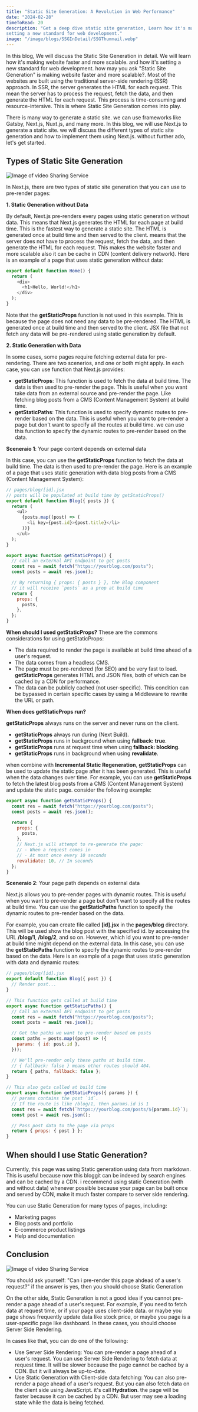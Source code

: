 ```yaml
---
title: "Static Site Generation: A Revolution in Web Performance"
date: "2024-02-28"
timeToRead: 20
description: "Get a deep dive static site generation, Learn how it's making website faster and more scalable. and how it's
setting a new standard for web development."
image: "/image/blogs/SSGInDetail/SSGThumnail.webp"
---
```


In this blog, We will discuss the Static Site Generation in detail. We will learn how it's making website faster and more scalable. and how it's setting a new standard for web development. how may you ask "Static Site Generation" is making website faster and more scalable?. Most of the websites are built using the traditional server-side rendering (SSR) approach. In SSR, the server generates the HTML for each request.
This mean the server has to process the request, fetch the data, and then generate the HTML for each request. This process is time-consuming and resource-intersive. This is where Static Site Generation comes into play.

There is many way to generate a static site. we can use frameworks like Gatsby, Next.js, Nuxt.js, and many more. In this blog, we will use Next.js to generate a static site. we will discuss the different types of static site generation and how to implement them using Next.js. without further ado, let's get started.

## Types of Static Site Generation

![Image of video Sharing Service](/image/blogs/SSGInDetail/SSGStrategy.webp)

In Next.js, there are two types of static site generation that you can use to pre-render pages:

**1. Static Generation without Data**

By default, Next.js pre-renders every pages using static generation without data. This means that Next.js generates the HTML for each page at build time. This is the fastest way to generate a static site. The HTML is generated once at build time and then served to the client. means that the server does not have to process the request, fetch the data, and then generate the HTML for each request. This makes the website faster and more scalable also it can be cache in CDN (content delivery network). Here is an example of a page that uses static generation without data:

```javascript
export default function Home() {
  return (
    <div>
      <h1>Hello, World!</h1>
    </div>
  );
}
```

Note that the **getStaticProps** function is not used in this example. This is because the page does not need any data to be pre-rendered. The HTML is generated once at build time and then served to the client. JSX file that not fetch any data will be pre-rendered using static generation by default.

**2. Static Generation with Data**

In some cases, some pages require fetching external data for pre-rendering. There are two scenerios, and one or both might apply. In each case, you can use function that Next.js provides:

- **getStaticProps**: This function is used to fetch the data at build time. The data is then used to pre-render the page. This is useful when you want take data from an external source and pre-render the page. Like fetching blog posts from a CMS (Content Management System) at build time.
- **getStaticPaths**: This function is used to specify dynamic routes to pre-render based on the data. This is useful when you want to pre-render a page but don't want to specify all the routes at build time. we can use this function to specify the dynamic routes to pre-render based on the data.

**Sceneraio 1**: Your page content depends on external data

In this case, you can use the **getStaticProps** function to fetch the data at build time. The data is then used to pre-render the page. Here is an example of a page that uses static generation with data blog posts from a CMS (Content Management System):

```javascript
// pages/blog/[id].jsx
// posts will be populated at build time by getStaticProps()
export default function Blog({ posts }) {
  return (
    <ul>
      {posts.map((post) => (
        <li key={post.id}>{post.title}</li>
      ))}
    </ul>
  );
}

export async function getStaticProps() {
  // call an external API endpoint to get posts
  const res = await fetch("https://yourblog.com/posts");
  const posts = await res.json();

  // By returning { props: { posts } }, the Blog component
  // it will receive `posts` as a prop at build time
  return {
    props: {
      posts,
    },
  };
}
```

**When should I used getStaticProps?**
These are the commons considerations for using getStaticProps:

- The data required to render the page is available at build time ahead of a user's request.
- The data comes from a headless CMS.
- The page must be pre-rendered (for SEO) and be very fast to load. **getStaticProps** generates HTML and JSON files, both of which can be cached by a CDN for performance.
- The data can be publicly cached (not user-specific). This condition can be bypassed in certain specific cases by using a Middleware to rewrite the URL or path.

**When does getStaticProps run?**

**getStaticProps** always runs on the server and never runs on the client.

- **getStaticProps** always run during (Next Build).
- **getStaticProps** runs in background when using **fallback: true**.
- **getStaticProps** runs at request time when using **fallback: blocking**.
- **getStaticProps** runs in background when using **revalidate**.

when combine with **Incremental Static Regeneration**, **getStaticProps** can be used to update the static page after it has been generated. This is useful when the data changes over time. For example, you can use **getStaticProps** to fetch the latest blog posts from a CMS (Content Management System) and update the static page. consider the following example:

```javascript
export async function getStaticProps() {
  const res = await fetch("https://yourblog.com/posts");
  const posts = await res.json();

  return {
    props: {
      posts,
    },
    // Next.js will attempt to re-generate the page:
    // - When a request comes in
    // - At most once every 10 seconds
    revalidate: 10, // In seconds
  };
}
```

**Sceneraio 2**: Your page path depends on external data

Next.js allows you to pre-render pages with dynamic routes. This is useful when you want to pre-render a page but don't want to specify all the routes at build time. You can use the **getStaticPaths** function to specify the dynamic routes to pre-render based on the data.

For example, you can create file called **[id].jsx** in the **pages/blog** directory. This will be used show the blog post with the specified id. by accessing the URL **/blog/1**, **/blog/2**, and so on. However, which id you want to pre-render at build time might depend on the external data. In this case, you can use the **getStaticPaths** function to specify the dynamic routes to pre-render based on the data. Here is an example of a page that uses static generation with data and dynamic routes:

```javascript
// pages/blog/[id].jsx
export default function Blog({ post }) {
  // Render post...
}

// This function gets called at build time
export async function getStaticPaths() {
  // Call an external API endpoint to get posts
  const res = await fetch("https://yourblog.com/posts");
  const posts = await res.json();

  // Get the paths we want to pre-render based on posts
  const paths = posts.map((post) => ({
    params: { id: post.id },
  }));

  // We'll pre-render only these paths at build time.
  // { fallback: false } means other routes should 404.
  return { paths, fallback: false };
}

// This also gets called at build time
export async function getStaticProps({ params }) {
  // params contains the post `id`.
  // If the route is like /blog/1, then params.id is 1
  const res = await fetch(`https://yourblog.com/posts/${params.id}`);
  const post = await res.json();

  // Pass post data to the page via props
  return { props: { post } };
}
```

## When should I use Static Generation?

Currently, this page was using Static generation using data from markdown. This is useful because now this bloggit can be indexed by search engines and can be cached by a CDN. i recommend using static Generation (with and without data) whenever possible because your page can be built once and served by CDN, make it much faster compare to server side rendering.

You can use Static Generation for many types of pages, including:

- Marketing pages
- Blog posts and portfolio
- E-commerce product listings
- Help and documentation

## Conclusion

![Image of video Sharing Service](/image/blogs/SSGInDetail/SSGEnd.webp)

You should ask yourself: "Can i pre-render this page ahdead of a user's request?" if the answer is yes, then you should choose Static Generation

On the other side, Static Generation is not a good idea if you cannot pre-render a page ahead of a user's request. For example, if you need to fetch data at request time, or if your page uses client-side data. or maybe you page shows frequently update data like stock price, or maybe you page is a user-specific page like dashboard. In these cases, you should choose Server Side Rendering.

In cases like that, you can do one of the following:

- Use Server Side Rendering: You can pre-render a page ahead of a user's request. You can use Server Side Rendering to fetch data at request time. It will be slower because the page cannot be cached by a CDN. But it will always be up-to-date.
- Use Static Generation with Client-side data fetching: You can also pre-render a page ahead of a user's request. But you can also fetch data on the client side using JavaScript. it's call **Hydration**. the page will be faster because it can be cached by a CDN. But user may see a loading state while the data is being fetched.
